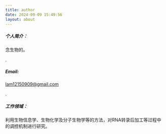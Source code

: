 ```yaml
---
title: author
date: 2024-09-09 15:49:56
layout: about
---
```








##### 个人简介： 

念生物的。

.

##### Email: 

  lam12150909@gmail.com

.

##### 工作领域： 

利用生物信息学、生物化学及分子生物学等的方法，对RNA转录后加工等过程中的调控机制进行研究。


